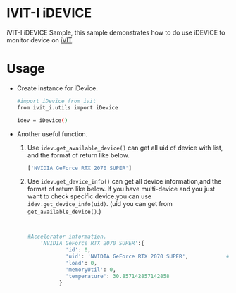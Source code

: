 # IVIT-I iDEVICE 
iVIT-I iDEVICE Sample, this sample demonstrates how to do use iDEVICE to monitor device on [iVIT](../../README.md).

# Usage
* Create instance for iDevice.
    ```bash
    #import iDevice from ivit
    from ivit_i.utils import iDevice 

    idev = iDevice()

    ```
* Another useful function.  
    1. Use `idev.get_available_device()` can get all uid of device with list, and the format of return like below.  

    

        ```python
        ['NVIDIA GeForce RTX 2070 SUPER']

        ```
    2. Use `idev.get_device_info()` can get all device information,and the format of return like below.
       If you have multi-device and you just want to check specific device.you can use `idev.get_device_info(uid)`. (uid you can get from
       `get_available_device()`.)

        ```python

        
        #Accelerator information.      
            'NVIDIA GeForce RTX 2070 SUPER':{
                    'id': 0,                                            # the idex wget from device.s
                    'uid': 'NVIDIA GeForce RTX 2070 SUPER',            # the name get from device. 
                    'load': 0,                                          # loading capacity get from device.
                    'memoryUtil': 0,                                    # amount of memory usage get from device.
                    'temperature': 30.857142857142858                   # temperature get from device
                  }
        


        ```
   

    